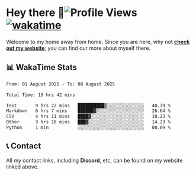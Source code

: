 # Hey there :wave:![Profile Views](https://komarev.com/ghpvc/?username=skifli) [![wakatime](https://wakatime.com/badge/user/b4317b02-0c6d-457b-82a4-a448b8a8d1df.svg)](https://wakatime.com/@b4317b02-0c6d-457b-82a4-a448b8a8d1df)

Welcome to my home away from home. Since you are here, why not [**check out my website**](https://skifli.github.io); you can find our more about myself there.

## 📊 WakaTime Stats

<!--START_SECTION:waka-->

```txt
From: 01 August 2025 - To: 08 August 2025

Total Time: 19 hrs 42 mins

Text       9 hrs 22 mins   ██████████▒░░░░░░░░░░░░░░   40.79 %
Markdown   6 hrs 7 mins    ██████▓░░░░░░░░░░░░░░░░░░   26.64 %
CSV        4 hrs 11 mins   ████▓░░░░░░░░░░░░░░░░░░░░   18.23 %
Other      3 hrs 16 mins   ███▓░░░░░░░░░░░░░░░░░░░░░   14.23 %
Python     1 min           ░░░░░░░░░░░░░░░░░░░░░░░░░   00.09 %
```

<!--END_SECTION:waka-->

## 📞 Contact

All my contact links, including **Discord**, etc, can be found on my website linked above.
